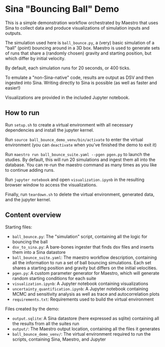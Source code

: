 # Sina "Bouncing Ball" Demo 

This is a simple demonstration workflow orchestrated by Maestro that uses Sina to collect data and produce visualizations of simulation inputs and outputs.

The simulation used here is `ball_bounce.py`, a (very) basic simulation of a "ball" (point) bouncing around in a 3D box. Maestro is used to generate sets of runs that share a (randomly chosen) gravity and starting position, but which differ by initial velocity.

By default, each simulation runs for 20 seconds, or 400 ticks.

To emulate a "non-Sina-native" code, results are output as DSV and then ingested into Sina. Writing directly to Sina is possible (as well as faster and easier!) 

Visualizations are provided in the included Jupyter notebook.


## How to run

Run `setup.sh` to create a virtual environment with all necessary dependencies and install the jupyter kernel. 

Run `source ball_bounce_demo_venv/bin/activate` to enter the virtual environment (you can `deactivate` when you've finished the demo to exit it)

Run `maestro run ball_bounce_suite.yaml --pgen pgen.py` to launch the studies. By default, this will run 20 simulations and ingest them all into the database. You can re-run the maestro command as many times as you like to continue adding runs.

Run `jupyter notebook` and open `visualization.ipynb` in the resulting browser window to access the visualizations.

Finally, run `teardown.sh` to delete the virtual environment, generated data, and the jupyter kernel. 


## Content overview

Starting files:
- `ball_bounce.py`: The "simulation" script, containing all the logic for bouncing the ball
- `dsv_to_sina.py`: A bare-bones ingester that finds dsv files and inserts them into a Sina datastore
- `ball_bounce_suite.yaml`: The maestro workflow description, containing all the information to run a set of ball bouncing simulations. Each set shares a starting position and gravity but differs on the initial velocities. 
- `pgen.py`: A custom parameter generator for Maestro, which will generate random starting conditions for each suite
- `visualization.ipynb`: A Jupyter notebook containing visualizations 
- `uncertainty_quantification.ipynb`: A Jupyter notebook containing MCMC and sensitivity analysis as well as trace and autocorrelation plots
- `requirements.txt`: Requirements used to build the virtual environment

Files created by the demo:
- `output.sqlite`: A Sina datastore (here expressed as sqlite) containing all the results from all the suites run
- `output/`: The Maestro output location, containing all the files it generates 
- `ball_bounce_demo_venv/`: The virtual environment required to run the scripts, containing Sina, Maestro, and Jupyter
